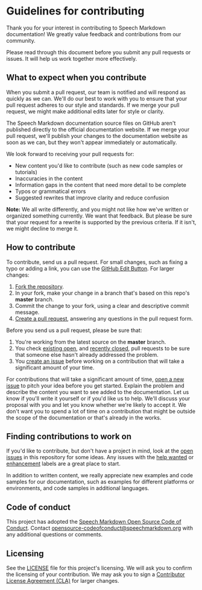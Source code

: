 # Guidelines for contributing

Thank you for your interest in contributing to Speech Markdown documentation! We greatly value feedback and contributions from our community.

Please read through this document before you submit any pull requests or issues. It will help us work together more effectively.

## What to expect when you contribute

When you submit a pull request, our team is notified and will respond as quickly as we can. We'll do our best to work with you to ensure that your pull request adheres to our style and standards. If we merge your pull request, we might make additional edits later for style or clarity.

The Speech Markdown documentation source files on GitHub aren't published directly to the official documentation website. If we merge your pull request, we'll publish your changes to the documentation website as soon as we can, but they won't appear immediately or automatically.

We look forward to receiving your pull requests for:

* New content you'd like to contribute (such as new code samples or tutorials)
* Inaccuracies in the content
* Information gaps in the content that need more detail to be complete
* Typos or grammatical errors
* Suggested rewrites that improve clarity and reduce confusion

**Note:** We all write differently, and you might not like how we've written or organized something currently. We want that feedback. But please be sure that your request for a rewrite is supported by the previous criteria. If it isn't, we might decline to merge it.

## How to contribute

To contribute, send us a pull request. For small changes, such as fixing a typo or adding a link, you can use the [GitHub Edit Button](https://blog.github.com/2011-04-26-forking-with-the-edit-button/). For larger changes:

1. [Fork the repository](https://help.github.com/articles/fork-a-repo/).
2. In your fork, make your change in a branch that's based on this repo's **master** branch.
3. Commit the change to your fork, using a clear and descriptive commit message.
4. [Create a pull request](https://help.github.com/articles/creating-a-pull-request-from-a-fork/), answering any questions in the pull request form.

Before you send us a pull request, please be sure that:

1. You're working from the latest source on the **master** branch.
2. You check [existing open](https://github.com/speechmarkdown/docs-speechmarkdown-reference/pulls), and [recently closed](https://github.com/speechmarkdown/docs-speechmarkdown-reference/pulls?q=is%3Apr+is%3Aclosed), pull requests to be sure that someone else hasn't already addressed the problem.
3. You [create an issue](https://github.com/speechmarkdown/docs-speechmarkdown-reference/issues/new) before working on a contribution that will take a significant amount of your time.

For contributions that will take a significant amount of time, [open a new issue](https://github.com/speechmarkdown/docs-speechmarkdown-reference/issues/new) to pitch your idea before you get started. Explain the problem and describe the content you want to see added to the documentation. Let us know if you'll write it yourself or if you'd like us to help. We'll discuss your proposal with you and let you know whether we're likely to accept it. We don't want you to spend a lot of time on a contribution that might be outside the scope of the documentation or that's already in the works.

## Finding contributions to work on

If you'd like to contribute, but don't have a project in mind, look at the [open issues](https://github.com/speechmarkdown/docs-speechmarkdown-reference/issues) in this repository for some ideas. Any issues with the [help wanted](https://github.com/speechmarkdown/docs-speechmarkdown-reference/labels/help%20wanted) or [enhancement](https://github.com/speechmarkdown/docs-speechmarkdown-reference/labels/enhancement) labels are a great place to start.

In addition to written content, we really appreciate new examples and code samples for our documentation, such as examples for different platforms or environments, and code samples in additional languages.

## Code of conduct

This project has adopted the [Speech Markdown Open Source Code of Conduct](https://github.com/speechmarkdown/docs-speechmarkdown-reference/blob/master/CODE-OF-CONDUCT). Contact [opensource-codeofconduct@speechmarkdown.org](mailto:opensource-codeofconduct@speechmarkdown.org) with any additional questions or comments.


## Licensing

See the [LICENSE](https://github.com/speechmarkdown/docs-speechmarkdown-reference/blob/master/LICENSE) file for this project's licensing. We will ask you to confirm the licensing of your contribution. We may ask you to sign a [Contributor License Agreement (CLA)](http://en.wikipedia.org/wiki/Contributor_License_Agreement) for larger changes.
